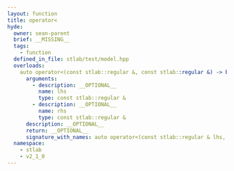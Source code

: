 ```yaml
---
layout: function
title: operator<
hyde:
  owner: sean-parent
  brief: __MISSING__
  tags:
    - function
  defined_in_file: stlab/test/model.hpp
  overloads:
    auto operator<(const stlab::regular &, const stlab::regular &) -> bool:
      arguments:
        - description: __OPTIONAL__
          name: lhs
          type: const stlab::regular &
        - description: __OPTIONAL__
          name: rhs
          type: const stlab::regular &
      description: __OPTIONAL__
      return: __OPTIONAL__
      signature_with_names: auto operator<(const stlab::regular & lhs, const stlab::regular & rhs) -> bool
  namespace:
    - stlab
    - v2_1_0
---
```

